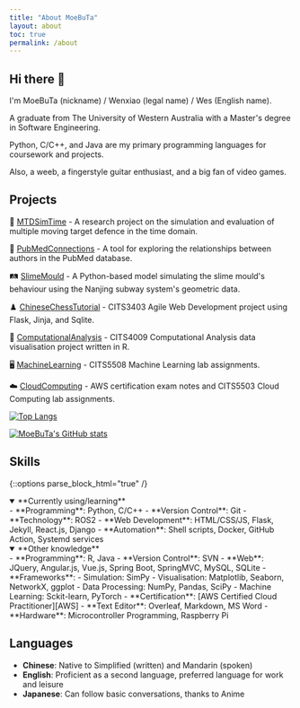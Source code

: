 ```yaml
---
title: "About MoeBuTa"
layout: about
toc: true
permalink: /about
---
```




## Hi there 👋

I'm MoeBuTa (nickname) / Wenxiao (legal name) / Wes (English name).
 
A graduate from The University of Western Australia with a Master's degree in Software Engineering.

Python, C/C++, and Java are my primary programming languages for coursework and projects.

Also, a weeb, a fingerstyle guitar enthusiast, and a big fan of video games.

## Projects

🔐 [MTDSimTime](https://github.com/MoeBuTa/MTDSimTime) - A research project on the simulation and evaluation of multiple moving target defence in the time domain.

🏥 [PubMedConnections](https://github.com/PubMedConnections/PubMedConnections) - A tool for exploring the relationships between authors in the PubMed database. 

🛤️ [SlimeMould](https://github.com/MoeBuTa/SlimeMould) - A Python-based model simulating the slime mould's behaviour using the Nanjing subway system's geometric data.

♟️ [ChineseChessTutorial](https://github.com/MoeBuTa/ChineseChessTutorial) - CITS3403 Agile Web Development project using Flask, Jinja, and Sqlite.

🔢 [ComputationalAnalysis](https://github.com/MoeBuTa/ComputationalAnalysis) - CITS4009 Computational Analysis data visualisation project written in R.

🖥️ [MachineLearning](https://github.com/MoeBuTa/MachineLearning) - CITS5508 Machine Learning lab assignments.

☁️ [CloudComputing](https://github.com/MoeBuTa/CloudComputing) - AWS certification exam notes and CITS5503 Cloud Computing lab assignments.

[![Top Langs](https://github-readme-stats.vercel.app/api/top-langs/?username=MoeBuTa&layout=compact&theme=tokyonight&card_width=500&langs_count=10)](https://github.com/MoeBuTa/github-readme-stats)

[![MoeBuTa's GitHub stats](https://github-readme-stats.vercel.app/api?username=MoeBuTa&theme=tokyonight&rank_icon=github&card_width=500)](https://github.com/MoeBuTa/github-readme-stats)


## Skills

{::options parse_block_html="true" /}


<details open markdown="1">
<summary> **Currently using/learning**
</summary>
 - **Programming**: Python, C/C++
 - **Version Control**: Git
 - **Technology**: ROS2
 - **Web Development**: HTML/CSS/JS, Flask, Jekyll, React.js, Django
 - **Automation**: Shell scripts, Docker, GitHub Action, Systemd services
</details>


<details open markdown="1">
<summary> **Other knowledge**
</summary>
 - **Programming**: R, Java
 - **Version Control**: SVN
 - **Web**: JQuery, Angular.js, Vue.js, Spring Boot, SpringMVC, MySQL, SQLite
 - **Frameworks**: 
   - Simulation: SimPy 
   - Visualisation: Matplotlib, Seaborn, NetworkX, ggplot
   - Data Processing: NumPy, Pandas, SciPy
   - Machine Learning: Sckit-learn, PyTorch
 - **Certification**: [AWS Certified Cloud Practitioner][AWS]
 - **Text Editor**: Overleaf, Markdown, MS Word
 - **Hardware**: Microcontroller Programming, Raspberry Pi
</details>

## Languages

- **Chinese**: Native to Simplified (written) and Mandarin (spoken)
- **English**: Proficient as a second language, preferred language for work and leisure
- **Japanese**: Can follow basic conversations, thanks to Anime <i class='fa-brands fa-bilibili'></i>

[//]: # (## Entertainments)

[//]: # ()
[//]: # (- [Anime]&#40;/dip&#41;)

[//]: # (- [Game]&#40;/dip&#41;)

[//]: # (- [Fingerstyle]&#40;/dip&#41;)


  [UWA]: https://www.uwa.edu.au/
  [AWS]: https://www.credly.com/badges/82057be6-157e-4f61-9707-8d84f519eef7/linked_in_profile